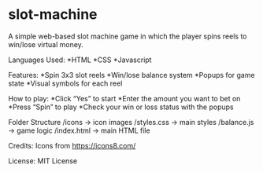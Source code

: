 # slot-machine

A simple web-based slot machine game in which the player spins reels to win/lose virtual money.

Languages Used:
*HTML
*CSS
*Javascript

Features:
*Spin 3x3 slot reels
*Win/lose balance system
*Popups for game state
*Visual symbols for each reel

How to play:
*Click “Yes” to start
*Enter the amount you want to bet on
*Press “Spin” to play
*Check your win or loss status with the popups

Folder Structure
/icons                → icon images
/styles.css           → main styles
/balance.js           → game logic
/index.html           → main HTML file

Credits:
Icons from https://icons8.com/

License:
MIT License
